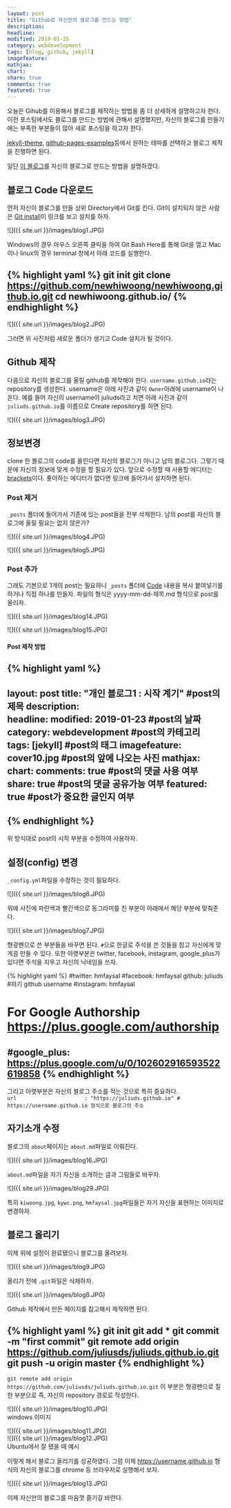 ```yaml
---
layout: post
title: "Github로 자신만의 블로그를 만드는 방법"
description: 
headline: 
modified: 2019-01-25
category: webdevelopment
tags: [blog, github, jekyll]
imagefeature: 
mathjax: 
chart: 
share: true
comments: true
featured: true
---
```


 오늘은 Gihub를 이용해서 블로그를 제작하는 방법을 좀 더 상세하게 설명하고자 한다. 이전 포스팅에서도 블로그를 만드는 방법에 관해서 설명했지만, 자신의 블로그를 만들기에는 부족한 부분들이 많아 새로 포스팅을 하고자 한다.
 
 [jekyll-theme](https://github.com/topics/jekyll-theme), [github-pages-examples](https://github.com/collections/github-pages-examples)등에서 원하는 테마를 선택하고 블로그 제작을 진행하면 된다.
 
 일단 [이 블로그](https://github.com/newhiwoong/newhiwoong.github.io)를 자신의 블로그로 만드는 방법을 설명하겠다.
 
## 블로그 Code 다운로드
먼저 자신이 블로그를 만들 상위 Directory에서 Git를 킨다. Git이 설치되지 않은 사람은 [Git install](https://git-scm.com/book/ko/v2/%EC%8B%9C%EC%9E%91%ED%95%98%EA%B8%B0-Git-%EC%84%A4%EC%B9%98)이 링크를 보고 설치를 하자.

![]({{ site.url }}/images/blog1.JPG)


Windows의 경우 마우스 오른쪽 클릭을 하여 Git Bash Here를 통해 Git을 열고 Mac이나 linux의 경우 terminal 창에서 아래 코드를 실행한다.

{% highlight yaml %}
git init
git clone https://github.com/newhiwoong/newhiwoong.github.io.git
cd newhiwoong.github.io/
{% endhighlight %}
---

![]({{ site.url }}/images/blog2.JPG)

그러면 위 사진처럼 새로운 폴더가 생기고 Code 설치가 될 것이다.

## Github 제작
다음으로 자신의 블로그를 올릴 github를 제작해야 한다. `username.github.io`라는 repository를 생성한다. username은 아래 사진과 같이 `Owner`아래에 username이 나온다. 예를 들어 자신의 username이 juliuds라고 치면 아래 사진과 같이 `juliuds.github.io`를 이름으로 Create repository를 하면 된다.

![]({{ site.url }}/images/blog3.JPG)

## 정보변경
clone 한 블로그의 code를 올린다면 자신의 블로그가 아니고 남의 블로그다. 그렇기 때문에 자신의 정보에 맞게 수정을 할 필요가 있다. 앞으로 수정할 때 사용할 에디터는 [brackets](http://brackets.io/)이다. 좋아하는 에디터가 없다면 링크에 들어가서 설치하면 된다.

### Post 제거
`_posts` 폴더에 들어가서 기존에 있는 post들을 전부 삭제한다. 남의 post를 자신의 블로그에 올릴 필요는 없지 않은가?

![]({{ site.url }}/images/blog4.JPG)

![]({{ site.url }}/images/blog5.JPG)

### Post 추가
그래도 기본으로 1개의 post는 필요하니 `_posts` 폴더에 [Code](https://github.com/hmfaysal/Notepad/edit/gh-pages/_posts/2014-07-23-why-jekyll.md) 내용을 복사 붙여넣기를 하거나 직접 하나를 만들자. 파일의 형식은 yyyy-mm-dd-제목.md 형식으로 post를 올리자.

![]({{ site.url }}/images/blog14.JPG)

![]({{ site.url }}/images/blog15.JPG)

#### Post 제작 방법
{% highlight yaml %}
---
layout: post
title: "개인 블로그1 : 시작 계기" #post의 제목
description:         
headline: 
modified: 2019-01-23           #post의 날짜
category: webdevelopment       #post의 카테고리
tags: [jekyll]                 #post의 태그
imagefeature: cover10.jpg      #post의 앞에 나오는 사진
mathjax: 
chart: 
comments: true                 #post의 댓글 사용 여부
share: true                    #post의 댓글 공유가능 여부
featured: true                 #post가 중요한 글인지 여부
---
{% endhighlight %}
---
위 방식대로 post의 시작 부분을 수정하여 사용하자.

## 설정(config) 변경
`_config.yml`파일을 수정하는 것이 필요하다. 

![]({{ site.url }}/images/blog6.JPG)  

위에 사진에 파란색과 빨간색으로 동그라미를 친 부분이 아래에서 해당 부분에 맞춰준다.

![]({{ site.url }}/images/blog7.JPG)  

형광펜으로 쓴 부분들을 바꾸면 된다. `#`으로 한글로 주석을 쓴 것들을 참고 자신에게 맞게끔 만들 수 있다. 또한 아랫부분은 twitter, facebook, instagram, google_plus가 있다면 주석을 지우고 자신의 닉네임을 쓰자.

{% highlight yaml %}
#twitter:        hmfaysal
#facebook:       hmfaysal
github:         juliuds   #자기 github username
#instagram:      hmfaysal
# For Google Authorship https://plus.google.com/authorship
#google_plus:    https://plus.google.com/u/0/102602916593522619858
{% endhighlight %}
---

그리고 아랫부분은 자신의 블로그 주소를 적는 것으로 특히 중요하다.  
`url                      : "https://juliuds.github.io" # https://username.github.io 형식으로 블로그의 주소`

## 자기소개 수정
블로그의 `about`페이지는 `about.md`파일로 이뤄진다. 

![]({{ site.url }}/images/blog16.JPG)  

`about.md`파일을 자기 자신을 소개하는 글과 그림들로 바꾸자.

![]({{ site.url }}/images/blog29.JPG)  

특히 `kiwoong.jpg`, `kywc.png`, `hmfaysal.jpg`파일들은 자기 자신을 표현하는 이미지로 변경하자.

## 블로그 올리기
이제 위에 설정이 완료됐으니 블로그를 올려보자.

![]({{ site.url }}/images/blog9.JPG)  

올리기 전에 `.git`파일은 삭제하자.

![]({{ site.url }}/images/blog8.JPG)  

Github 제작에서 만든 페이지를 참고해서 제작하면 된다.

{% highlight yaml %}
git init
git add *
git commit -m "first commit"
git remote add origin https://github.com/juliusds/juliuds.github.io.git
git push -u origin master
{% endhighlight %}
---

`git remote add origin https://github.com/juliusds/juliuds.github.io.git` 이 부분은 형광펜으로 칠한 부분으로 즉, 자신의 repository 경로로 작성한다.

![]({{ site.url }}/images/blog10.JPG)  
windows 이미지

![]({{ site.url }}/images/blog11.JPG)  
![]({{ site.url }}/images/blog12.JPG)  
Ubuntu에서 잘 됐을 때 예시

이렇게 해서 블로그 올리기를 성공하였다. 그럼 이제 https://username.github.io 형식의 자신의 블로그를 chrome 등 브라우저로 실행해서 보자.

![]({{ site.url }}/images/blog13.JPG)  

이제 자신만의 블로그를 마음껏 즐기길 바란다.
